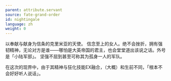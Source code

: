 ```yaml
---
parent: attribute.servant
source: fate-grand-order
id: nightingale
language: zh
weight: 0
---
```


以奉献与献身为信条的克里米亚的天使。
信念至上的女人。绝不会挫折，拥有强韧精神，无论对方是谁——哪怕是大英帝国的君主，也会堂堂道出该说之话。外号是「小陆军部」。
坚强不屈到甚至可称其为孤身一人的军队。

在这次的现界中，由于其精神与狂化技能EX融合，（大概）和生前不同，「根本不会好好听人说话」。
